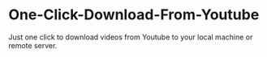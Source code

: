 One-Click-Download-From-Youtube
===============================

Just one click to download videos from Youtube to your local machine or remote server.
